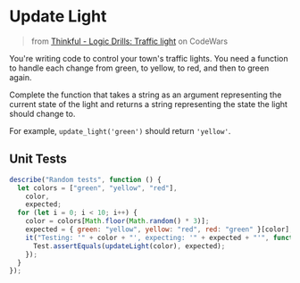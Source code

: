 # Update Light

> from [Thinkful - Logic Drills: Traffic light](https://www.codewars.com/kata/58649884a1659ed6cb000072/solutions) on CodeWars

You're writing code to control your town's traffic lights. You need a function to handle each change from green, to yellow, to red, and then to green again.

Complete the function that takes a string as an argument representing the current state of the light and returns a string representing the state the light should change to.

For example, `update_light('green')` should return `'yellow'`.

## Unit Tests

```js
describe("Random tests", function () {
  let colors = ["green", "yellow", "red"],
    color,
    expected;
  for (let i = 0; i < 10; i++) {
    color = colors[Math.floor(Math.random() * 3)];
    expected = { green: "yellow", yellow: "red", red: "green" }[color];
    it("Testing: '" + color + "', expecting: '" + expected + "'", function () {
      Test.assertEquals(updateLight(color), expected);
    });
  }
});
```
